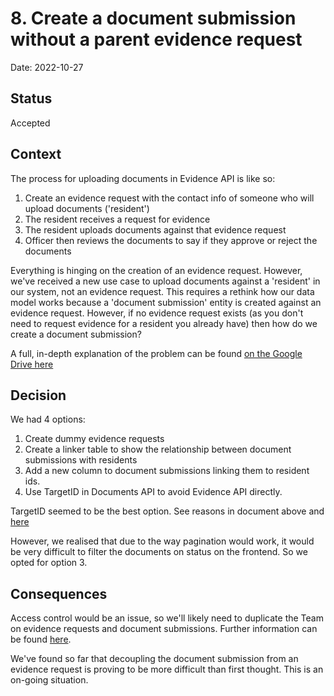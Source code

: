 # 8. Create a document submission without a parent evidence request

Date: 2022-10-27

## Status

Accepted

## Context

The process for uploading documents in Evidence API is like so:
1. Create an evidence request with the contact info of someone who will upload documents ('resident')
2. The resident receives a request for evidence
3. The resident uploads documents against that evidence request
4. Officer then reviews the documents to say if they approve or reject the documents

Everything is hinging on the creation of an evidence request. However, we've received a new use case to upload documents against
a 'resident' in our system, not an evidence request. This requires a rethink how our data model works because a 'document submission' entity
is created against an evidence request. However, if no evidence request exists (as you don't need to request evidence for a resident you already have)
then how do we create a document submission?

A full, in-depth explanation of the problem can be found [on the Google Drive here](https://docs.google.com/document/d/1l3gihtvRaxxO4cVXcSau0fJTsv9PhLJa4p7QPyqhBXY/edit?usp=sharing)

## Decision

We had 4 options:
1. Create dummy evidence requests
2. Create a linker table to show the relationship between document submissions with residents
3. Add a new column to document submissions linking them to resident ids.
4. Use TargetID in Documents API to avoid Evidence API directly.

TargetID seemed to be the best option. See reasons in document above and
[here](https://docs.google.com/document/d/17AfmnrYR7c9wJV3a3Z-3btaV0RubK_P3j0qgj3LxDiE/edit?usp=sharing)

However, we realised that due to the way pagination would work, it would be very difficult to filter the documents
on status on the frontend. So we opted for option 3.

## Consequences

Access control would be an issue, so we'll likely need to duplicate the Team on evidence requests and document submissions.
Further information can be found [here](https://docs.google.com/document/d/1thfTybKCKDHMYgC6-5HlO42jJZ4j6zHHKYKoJrD-mCE/edit?usp=sharing).

We've found so far that decoupling the document submission from an evidence request is proving to be more difficult than
first thought. This is an on-going situation.